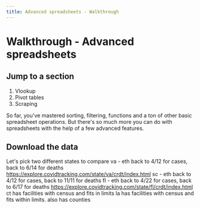 ```yaml
---
title: Advanced spreadsheets - Walkthrough
---
```


# Walkthrough - Advanced spreadsheets

## Jump to a section

1. Vlookup
1. Pivot tables
1. Scraping

So far, you've mastered sorting, filtering, functions and a ton of other basic spreadsheet operations. But there's so much more you can do with spreadsheets with the help of a few advanced features.

## Download the data

Let's pick two different states to compare
va - eth back to 4/12 for cases, back to 6/14 for deaths
https://explore.covidtracking.com/state/va/crdt/index.html
sc - eth back to 4/12 for cases, back to 11/11 for deaths
fl - eth back to 4/22 for cases, back to 6/17 for deaths
https://explore.covidtracking.com/state/fl/crdt/index.html
ct has facilities with census and fits in limits
la has facilities with census and fits within limits. also has counties